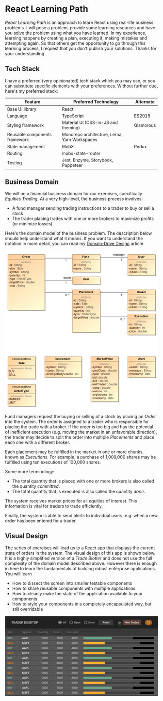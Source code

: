React Learning Path
===================
*React Learning Path* is an approach to learn React using real-life business problems. I will pose a problem, provide some learning resources and have you solve the problem using what you have learned. In my experience, learning happens by creating a plan, executing it, making mistakes and attempting again. So that others get the opportunity to go through this learning process, I request that you don't publish your solutions. Thanks for your understanding.

Tech Stack
----------
I have a preferred (very opinionated) tech stack which you may use, or you can substitute specific elements with your preferences. Without further due, here's my preferred stack:


| Feature                       | Preferred Technology                          | Alternate
|-------------------------------|-----------------------------------------------|-----------
| Base UI library               | React                                         |
| Language                      | TypeScript                                    | ES2015
| Styling framework             | Material UI (CSS-in-JS and theming)           | Glamorous
| Reusable components framework | Monorepo architecture, Lerna, Yarn Workspaces |
| State management              | MobX                                          | Redux
| Routing                       | mobx-state-router                             |
| Testing                       | Jest, Enzyme, Storybook, Puppeteer            |

Business Domain
---------------
We will ue a financial business domain for our exercises, specifically *Equities Trading*. At a very high-level, the business process involves:
- A fund manager sending trading instructions to a trader to buy or sell a stock
- The trader placing trades with one or more brokers to maximize profits (or minimize losses)

Here's the domain model of the business problem. The description below should help understand what it means. If you want to understand the notation in more detail, you can read my [Domain-Drive Design](https://archfirst.org/domain-driven-design/) article.

![Domain Model](assets/equities-trading-domain-model.png)

Fund managers request the buying or selling of a stock by placing an *Order* into the system. The order is assigned to a trader who is responsible for placing the trade with a broker. If the order is too big and has the potential of inefficient execution (e.g. moving the market in an unfavorable direction), the trader may decide to split the order into multiple *Placements* and place each one with a different broker.

Each placement may be fulfilled in the market in one or more chunks, known as *Executions*. For example, a purchase of 1,000,000 shares may be fulfilled using ten executions of 100,000 shares.

Some more terminology:
- The total quantity that is placed with one or more brokers is also called the quantity *committed*.
- The total quantity that is executed is also called the quantity *done*. 

The system receives market prices for all equities of interest. This information is vital for traders to trade efficiently.

Finally, the system is able to send alerts to individual users, e.g. when a new order has been entered for a trader.

Visual Design
-------------
The series of exercises will lead us to a React app that displays the current state of orders in the system. The visual design of this app is shown below. It is a highly simplified version of a *Trade Blotter* and does not use the full complexity of the domain model described above. However there is enough in here to learn the fundamentals of building robust enterprise applications. You will learn
- How to dissect the screen into smaller testable components
- How to share reusable components with multiple applications
- How to cleanly make the state of the application available to your components
- How to style your components in a completely encapsulated way, but still overridable

![Domain Model](assets/mini-blotter.png)
